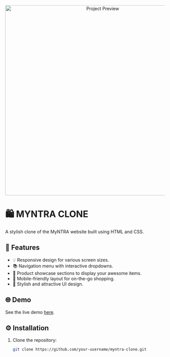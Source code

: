 <div align="center">
  <img src="preview.png" alt="Project Preview" width="600">
</div>

# 🛍️ MYNTRA CLONE

A stylish clone of the MyNTRA website built using HTML and CSS.

## 🚀 Features

- 💡 Responsive design for various screen sizes.
- 📚 Navigation menu with interactive dropdowns.
- 🌟 Product showcase sections to display your awesome items.
- 📱 Mobile-friendly layout for on-the-go shopping.
- 🎨 Stylish and attractive UI design.

## 🌐 Demo

See the live demo [here](https://your-demo-url.com).

## ⚙️ Installation

1. Clone the repository:

   ```bash
   git clone https://github.com/your-username/myntra-clone.git
